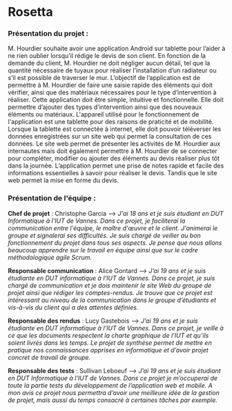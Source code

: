 # Rosetta

### Présentation du projet : 

M. Hourdier souhaite avoir une application Android sur tablette pour l’aider à ne rien oublier lorsqu’il rédige le devis de son client. En fonction de la demande du client, M. Hourdier ne doit négliger aucun détail, tel que la quantité nécessaire de tuyaux pour réaliser l’installation d’un radiateur ou s’il est possible de traverser le mur.
L’objectif de l’application est de permettre à M. Hourdier de faire une saisie rapide des éléments qui doit vérifier, ainsi que des matériaux nécessaires pour le type d’intervention à réaliser. 
Cette application doit être simple, intuitive et fonctionnelle. Elle doit permettre d’ajouter des types d’intervention ainsi que des nouveaux éléments ou matériaux. 
L'appareil utilisé pour le fonctionnement de l'application est une tablette pour des raisons de praticité et de mobilité. Lorsque la tablette est connectée à internet, elle doit pouvoir téléverser les données enregistrées sur un site web qui permet la consultation de ces données. 
Le site web permet de présenter les activités de M. Hourdier aux internautes mais doit également permettre à M. Hourdier de se connecter pour compléter, modifier ou ajouter des éléments au devis réaliser plus tôt dans la journée. 
L’application permet une prise de notes rapide et facile des informations essentielles à savoir pour réaliser le devis. Tandis que le site web permet la mise en forme du devis. 

### Présentation de l'équipe : 

**Chef de projet** : Christophe Garcia
--> _J'ai 18 ans et je suis étudiant en DUT Informatique à l'IUT de Vannes. Dans ce projet, je faciliterai la communication entre l'équipe, le maître d'œuvre et le client. J'animerai le groupe et signalerai ses difficultés. Je suis chargé de veiller au bon fonctionnement du projet dans tous ses aspects. Je pense que nous allons beaucoup apprendre sur le travail en équipe ainsi que sur le cadre méthodologique agile Scrum._

**Responsable communication** : Alice Gontard
--> _J’ai 19 ans et je suis étudiante en DUT informatique à l’IUT de Vannes. Dans ce projet, je suis chargé de communication et je dois maintenir le site Web du groupe de projet ainsi que rédiger les comptes-rendus. Je trouve que ce projet est intéressant au niveau de la communication dans le groupe d’étudiants et vis-à-vis du client qui a des attentes définies._

**Responsable des rendus** : Lucy Gastebois
--> _J’ai 19 ans et je suis étudiante en DUT informatique à l’IUT de Vannes. Dans ce projet, je veille à ce que les documents respectent la charte graphique de l’IUT et qu’ils soient livrés dans les temps. Le projet de synthèse permet de mettre en pratique nos connaissances apprises en informatique et d’avoir projet concret de travail de groupe._

**Responsable des tests** : Sullivan Leboeuf
--> _J’ai 19 ans et je suis étudiant en DUT Informatique à l’IUT de Vannes. Dans ce projet je m’occuperai de toute la partie tests du développement de l’application web et mobile. A mon avis ce projet nous permettra d’avoir une meilleure idée de la gestion de projet, mais aussi du temps consacré à certaines tâches par exemple._